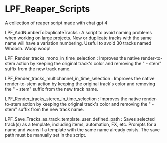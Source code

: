 # LPF_Reaper_Scripts
A collection of reaper script made with chat gpt 4

LPF_AddNumberToDuplicateTracks : A script to avoid naming problems when working on large projects. New or duplicate tracks with the same name will have a variation numbering. Useful to avoid 30 tracks named Whoosh. Woop woop!

LPF_Render_tracks_mono_in_time_selection : Improves the native render-to-stem action by keeping the original track's color and removing the " - stem" suffix from the new track name.

LPF_Render_tracks_multichannel_in_time_selection : Improves the native render-to-stem action by keeping the original track's color and removing the " - stem" suffix from the new track name.

LPF_Render_tracks_stereo_in_time_selection : Improves the native render-to-stem action by keeping the original track's color and removing the " - stem" suffix from the new track name.

LPF_Save_Tracks_as_track_template_user_defined_path : Saves selected track(s) as a template, including items, automation, FX, etc. Prompts for a name and warns if a template with the same name already exists. The save path must be manually set in the script.